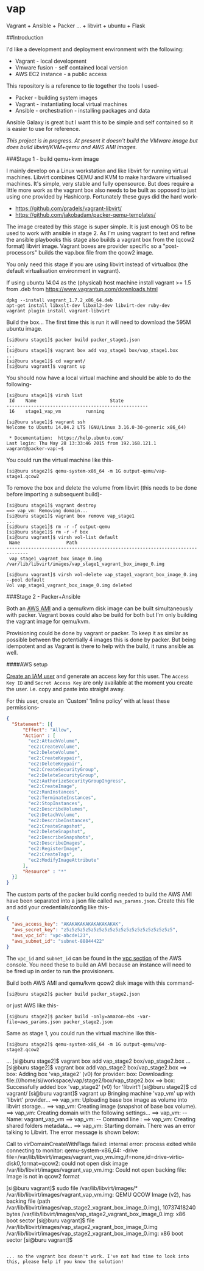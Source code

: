 # vap
Vagrant + Ansible + Packer
... + libvirt + ubuntu + Flask

##Introduction

I'd like a development and deployment environment with the following:

* Vagrant - local development
* Vmware fusion - self contained local version
* AWS EC2 instance - a public access

This repository is a reference to tie together the tools I used-
* Packer - building system images
* Vagrant - instantiating local virtual machines
* Ansible - orchestration - installing packages and data

Ansible Galaxy is great but I want this to be simple and self contained so it
is easier to use for reference.

*This project is in progress. At present it doesn't build the VMware image but
does build libvirt/KVM+qemu and AWS AMI images.*


###Stage 1 - build qemu+kvm image

I mainly develop on a Linux workstation and like libvirt for running virtual 
machines. Libvirt combines QEMU and KVM to make hardware virtualised 
machines. It's simple, very stable and fully opensource. But does require a
little more work as the vagrant box also needs to be built as opposed to just
using one provided by Hashicorp. Fortunately these guys did the hard work-

* https://github.com/pradels/vagrant-libvirt/
* https://github.com/jakobadam/packer-qemu-templates/

The image created by this stage is super simple. It is just enough OS
to be used to work with ansible in stage 2. As I'm using vagrant to test and 
refine the ansible playbooks this stage also builds a vagrant box from the
(qcow2 format) libvirt image. Vagrant boxes are provider specific so a
"post-processors" builds the vap.box file from the qcow2 image.

You only need this stage if you are using libvirt instead of virtualbox
(the default virtualisation environment in vagrant).

If using ubuntu 14.04 as the (physical) host machine install vagrant >= 1.5 from .deb from https://www.vagrantup.com/downloads.html

```Shell
dpkg --install vagrant_1.7.2_x86_64.deb
apt-get install libxslt-dev libxml2-dev libvirt-dev ruby-dev
vagrant plugin install vagrant-libvirt
```

Build the box...
The first time this is run it will need to download the 595M ubuntu image.

```Shell
[si@buru stage1]$ packer build packer_stage1.json
...
[si@buru stage1]$ vagrant box add vap_stage1 box/vap_stage1.box
...
[si@buru stage1]$ cd vagrant/
[si@buru vagrant]$ vagrant up
```
You should now have a local virtual machine and should be able to do the following-

```Shell
[si@buru stage1]$ virsh list
 Id    Name                           State
----------------------------------------------------
 16    stage1_vap_vm         running

[si@buru stage1]$ vagrant ssh
Welcome to Ubuntu 14.04.2 LTS (GNU/Linux 3.16.0-30-generic x86_64)

 * Documentation:  https://help.ubuntu.com/
Last login: Thu May 28 13:33:46 2015 from 192.168.121.1
vagrant@packer-vap:~$ 
```

You could run the virtual machine like this-
```Shell
[si@buru stage2]$ qemu-system-x86_64 -m 1G output-qemu/vap-stage1.qcow2
```

To remove the box and delete the volume from libvirt (this needs to be
done before importing a subsequent build)-
```Shell
[si@buru stage1]$ vagrant destroy
==> vap_vm: Removing domain...
[si@buru stage1]$ vagrant box remove vap_stage1
...
[si@buru stage1]$ rm -r -f output-qemu
[si@buru stage1]$ rm -r -f box
[si@buru vagrant]$ virsh vol-list default
 Name                 Path                                    
------------------------------------------------------------------------------
 vap_stage1_vagrant_box_image_0.img /var/lib/libvirt/images/vap_stage1_vagrant_box_image_0.img

[si@buru vagrant]$ virsh vol-delete vap_stage1_vagrant_box_image_0.img --pool default
Vol vap_stage1_vagrant_box_image_0.img deleted
```

###Stage 2 - Packer+Ansible

Both an [AWS AMI](http://docs.aws.amazon.com/AWSEC2/latest/UserGuide/AMIs.html) and a qemu/kvm
disk image can be built simultaneously with packer. Vagrant boxes could also be build for
both but I'm only building the vagrant image for qemu/kvm.

Provisioning could be done by vagrant or packer. To keep it as similar as possible
between the potentially 4 images this is done by packer. But being idempotent and as Vagrant
is there to help with the build, it runs ansible as well.


####AWS setup

[Create an IAM user](https://console.aws.amazon.com/iam/home#users) and generate an access
key for this user. The `Access Key ID` and `Secret Access Key` are only available at the
moment you create the user. i.e. copy and paste into straight away.

For this user, create an 'Custom' 'Inline policy' with at least these permissions-
```JSON
{
  "Statement": [{
      "Effect": "Allow",
      "Action" : [
        "ec2:AttachVolume",
        "ec2:CreateVolume",
        "ec2:DeleteVolume",
        "ec2:CreateKeypair",
        "ec2:DeleteKeypair",
        "ec2:CreateSecurityGroup",
        "ec2:DeleteSecurityGroup",
        "ec2:AuthorizeSecurityGroupIngress",
        "ec2:CreateImage",
        "ec2:RunInstances",
        "ec2:TerminateInstances",
        "ec2:StopInstances",
        "ec2:DescribeVolumes",
        "ec2:DetachVolume",
        "ec2:DescribeInstances",
        "ec2:CreateSnapshot",
        "ec2:DeleteSnapshot",
        "ec2:DescribeSnapshots",
        "ec2:DescribeImages",
        "ec2:RegisterImage",
        "ec2:CreateTags",
        "ec2:ModifyImageAttribute"
      ],
      "Resource" : "*"
  }]
}
```

The custom parts of the packer build config needed to build the AWS AMI have been separated into
a json file called `aws_params.json`. Create this file and add your credentials/config like this-

```JSON
{
  "aws_access_key": "AKAKAKAKAKAKAKAKAKAK",
  "aws_secret_key": "z5z5z5z5z5z5z5z5z5z5z5z5z5z5z5z5z5z5z5z5",
  "aws_vpc_id": "vpc-abcde123",
  "aws_subnet_id": "subnet-88844422"
}
```

The `vpc_id` and `subnet_id` can be found in the [vpc section](https://console.aws.amazon.com/vpc/home)
of the AWS console. You need these to build an AMI because an instance will need to be
fired up in order to run the provisioners.

Build both AWS AMI and qemu/kvm qcow2 disk image with this command-
```Shell
[si@buru stage2]$ packer build packer_stage2.json
```

or just AWS like this-
```Shell
[si@buru stage2]$ packer build -only=amazon-ebs -var-file=aws_params.json packer_stage2.json
```

Same as stage 1, you could run the virtual machine like this-
```Shell
[si@buru stage2]$ qemu-system-x86_64 -m 1G output-qemu/vap-stage2.qcow2
```


...
[si@buru stage2]$ vagrant box add vap_stage2 box/vap_stage2.box
...
[si@buru stage2]$ vagrant box add vap_stage2 box/vap_stage2.box
==> box: Adding box 'vap_stage2' (v0) for provider: 
    box: Downloading: file:///home/si/workspace/vap/stage2/box/vap_stage2.box
==> box: Successfully added box 'vap_stage2' (v0) for 'libvirt'!
[si@buru stage2]$ cd vagrant/
[si@buru vagrant]$ vagrant up
Bringing machine 'vap_vm' up with 'libvirt' provider...
==> vap_vm: Uploading base box image as volume into libvirt storage...
==> vap_vm: Creating image (snapshot of base box volume).
==> vap_vm: Creating domain with the following settings...
==> vap_vm:  -- Name:              vagrant_vap_vm
<snip>
==> vap_vm:  -- Command line : 
==> vap_vm: Creating shared folders metadata...
==> vap_vm: Starting domain.
There was an error talking to Libvirt. The error message is shown
below:

Call to virDomainCreateWithFlags failed: internal error: process exited while connecting to monitor: qemu-system-x86_64: -drive file=/var/lib/libvirt/images/vagrant_vap_vm.img,if=none,id=drive-virtio-disk0,format=qcow2: could not open disk image /var/lib/libvirt/images/vagrant_vap_vm.img: Could not open backing file: Image is not in qcow2 format

[si@buru vagrant]$ sudo file /var/lib/libvirt/images/*
/var/lib/libvirt/images/vagrant_vap_vm.img:                 QEMU QCOW Image (v2), has backing file (path /var/lib/libvirt/images/vap_stage2_vagrant_box_image_0.img), 10737418240 bytes
/var/lib/libvirt/images/vap_stage2_vagrant_box_image_0.img: x86 boot sector
[si@buru vagrant]$ file /var/lib/libvirt/images/vap_stage2_vagrant_box_image_0.img
/var/lib/libvirt/images/vap_stage2_vagrant_box_image_0.img: x86 boot sector
[si@buru vagrant]$ 
```

... so the vagrant box doesn't work. I've not had time to look into this, please help if you know the solution!

